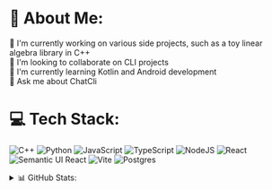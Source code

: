 # 💫 About Me:
🔭 I'm currently working on various side projects, such as a toy linear algebra library in C++<br>👯 I'm looking to collaborate on CLI projects<br>🌱 I'm currently learning Kotlin and Android development<br>💬 Ask me about ChatCli


# 💻 Tech Stack:
![C++](https://img.shields.io/badge/c++-%2300599C.svg?style=for-the-badge&logo=c%2B%2B&logoColor=white) ![Python](https://img.shields.io/badge/python-3670A0?style=for-the-badge&logo=python&logoColor=ffdd54) ![JavaScript](https://img.shields.io/badge/javascript-%23323330.svg?style=for-the-badge&logo=javascript&logoColor=%23F7DF1E) ![TypeScript](https://img.shields.io/badge/typescript-%23007ACC.svg?style=for-the-badge&logo=typescript&logoColor=white) ![NodeJS](https://img.shields.io/badge/node.js-6DA55F?style=for-the-badge&logo=node.js&logoColor=white) ![React](https://img.shields.io/badge/react-%2320232a.svg?style=for-the-badge&logo=react&logoColor=%2361DAFB) ![Semantic UI React](https://img.shields.io/badge/Semantic%20UI%20React-%2335BDB2.svg?style=for-the-badge&logo=SemanticUIReact&logoColor=white) ![Vite](https://img.shields.io/badge/vite-%23646CFF.svg?style=for-the-badge&logo=vite&logoColor=white) ![Postgres](https://img.shields.io/badge/postgres-%23316192.svg?style=for-the-badge&logo=postgresql&logoColor=white)
<details>
<summary>📊 GitHub Stats:</summary>

![](https://github-readme-streak-stats.herokuapp.com/?user=madstone0-0&theme=dark&hide_border=false)<br/>
![](https://github-readme-stats.vercel.app/api/top-langs/?username=madstone0-0&theme=dark&hide_border=false&include_all_commits=false&count_private=false&layout=compact)
 ![](http://github-profile-summary-cards.vercel.app/api/cards/profile-details?username=madstone0-0&theme=apprentice) 
 ![](http://github-profile-summary-cards.vercel.app/api/cards/repos-per-language?username=madstone0-0&theme=apprentice) 
 ![](http://github-profile-summary-cards.vercel.app/api/cards/most-commit-language?username=madstone0-0&theme=apprentice) 
</details>
<!-- Proudly created with GPRM ( https://gprm.itsvg.in ) -->
